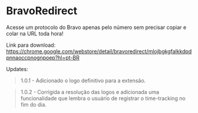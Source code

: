 # BravoRedirect
Acesse um protocolo do Bravo apenas pelo número sem precisar copiar e colar na URL toda hora!

Link para download: https://chrome.google.com/webstore/detail/bravoredirect/mlojbgkgfalkkdpdpnnaoccpnognpoep?hl=pt-BR

Updates:
> 1.0.1 - Adicionado o logo definitivo para a extensão.

> 1.0.2 - Corrigida a resolução das logos e adicionada uma funcionalidade que lembra o usuário de registrar o time-tracking no fim do dia.
